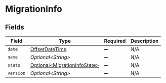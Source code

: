 # MigrationInfo


## Fields

| Field                                                                                     | Type                                                                                      | Required                                                                                  | Description                                                                               | Example                                                                                   |
| ----------------------------------------------------------------------------------------- | ----------------------------------------------------------------------------------------- | ----------------------------------------------------------------------------------------- | ----------------------------------------------------------------------------------------- | ----------------------------------------------------------------------------------------- |
| `date`                                                                                    | [OffsetDateTime](https://docs.oracle.com/javase/8/docs/api/java/time/OffsetDateTime.html) | :heavy_minus_sign:                                                                        | N/A                                                                                       |                                                                                           |
| `name`                                                                                    | *Optional\<String>*                                                                       | :heavy_minus_sign:                                                                        | N/A                                                                                       | migrations:001                                                                            |
| `state`                                                                                   | [Optional\<MigrationInfoState>](../../models/shared/MigrationInfoState.md)                | :heavy_minus_sign:                                                                        | N/A                                                                                       |                                                                                           |
| `version`                                                                                 | *Optional\<String>*                                                                       | :heavy_minus_sign:                                                                        | N/A                                                                                       | 11                                                                                        |